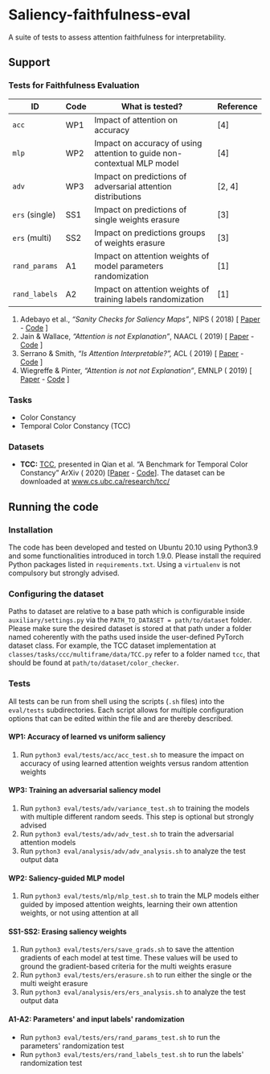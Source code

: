 # Saliency-faithfulness-eval

A suite of tests to assess attention faithfulness for interpretability.

## Support

### Tests for Faithfulness Evaluation

| ID             | Code | What is tested?                                              | Reference |
| -------------- | ---- | ------------------------------------------------------------ | --------- |
| `acc`          | WP1  | Impact of attention on accuracy                              | [4]       |
| `mlp`          | WP2  | Impact on accuracy of using attention to guide non-contextual MLP model | [4]       |
| `adv`          | WP3  | Impact on predictions of adversarial attention distributions | [2, 4]    |
| `ers` (single) | SS1  | Impact on predictions of single weights erasure              | [3]       |
| `ers` (multi)  | SS2  | Impact on predictions groups of weights erasure              | [3]       |
| `rand_params`  | A1   | Impact on attention weights of model parameters randomization | [1]       |
| `rand_labels`  | A2   | Impact on attention weights of training labels randomization | [1]       |

1. Adebayo et al., *“Sanity Checks for Saliency Maps”*, NIPS (
   2018) [ [Paper](https://dl.acm.org/doi/10.5555/3327546.3327621) - [Code](https://github.com/adebayoj/sanity_checks_saliency) ]
2. Jain & Wallace, *“Attention is not Explanation”*, NAACL (
   2019) [ [Paper](https://www.aclweb.org/anthology/N19-1357/) - [Code](https://github.com/successar/AttentionExplanation) ]
3. Serrano & Smith, *“Is Attention Interpretable?”,* ACL (
   2019) [ [Paper](https://www.aclweb.org/anthology/P19-1282/) - [Code](https://github.com/serrano-s/attn-tests) ]
4. Wiegreffe & Pinter, *“Attention is not not Explanation”*, EMNLP (
   2019) [ [Paper](https://www.aclweb.org/anthology/D19-1002/) - [Code](https://github.com/sarahwie/attention) ]

### Tasks

* Color Constancy
* Temporal Color Constancy (TCC)

### Datasets

+ **TCC:** [TCC](https://github.com/yanlinqian/Temporal-Color-Constancy), presented in Qian et al. “A Benchmark for
  Temporal Color Constancy” ArXiv (
  2020) [[Paper](https://arxiv.org/abs/2003.03763) - [Code](https://github.com/yanlinqian/Temporal-Color-Constancy)].
  The dataset can be downloaded at www.cs.ubc.ca/research/tcc/

## Running the code

### Installation

The code has been developed and tested on Ubuntu 20.10 using Python3.9 and some functionalities introduced in torch 1.9.0. Please install the required Python packages listed in `requirements.txt`. Using a `virtualenv` is not compulsory but strongly advised.

### Configuring the dataset

Paths to dataset are relative to a base path which is configurable inside `auxiliary/settings.py` via the `PATH_TO_DATASET = path/to/dataset` folder. Please make sure the desired dataset is stored at that path under a folder named coherently with the paths used inside the user-defined PyTorch dataset class. For example, the TCC dataset implementation at `classes/tasks/ccc/multiframe/data/TCC.py` refer to a folder named `tcc`, that should be found at `path/to/dataset/color_checker`.

### Tests

All tests can be run from shell using the scripts (`.sh` files) into the `eval/tests` subdirectories. Each script allows for multiple configuration options that can be edited within the file and are thereby described.

#### WP1: Accuracy of learned vs uniform saliency

1. Run `python3 eval/tests/acc/acc_test.sh` to measure the impact on accuracy of using learned attention weights versus random attention weights

#### WP3: Training an adversarial saliency model

1. Run `python3 eval/tests/adv/variance_test.sh` to training the models with multiple different random seeds. This step is optional but strongly advised
2. Run `python3 eval/tests/adv/adv_test.sh` to train the adversarial attention models
3. Run `python3 eval/analysis/adv/adv_analysis.sh` to analyze the test output data

#### WP2: Saliency-guided MLP model

1. Run `python3 eval/tests/mlp/mlp_test.sh` to train the MLP models either guided by imposed attention weights, learning
   their own attention weights, or not using attention at all

#### SS1-SS2: Erasing saliency weights

1. Run `python3 eval/tests/ers/save_grads.sh` to save the attention gradients of each model at test time. These values
   will be used to ground the gradient-based criteria for the multi weights erasure
2. Run `python3 eval/tests/ers/erasure.sh` to run either the single or the multi weight erasure
3. Run `python3 eval/analysis/ers/ers_analysis.sh` to analyze the test output data

#### A1-A2: Parameters' and input labels' randomization

* Run `python3 eval/tests/ers/rand_params_test.sh` to run the parameters' randomization test
* Run `python3 eval/tests/ers/rand_labels_test.sh` to run the labels' randomization test
